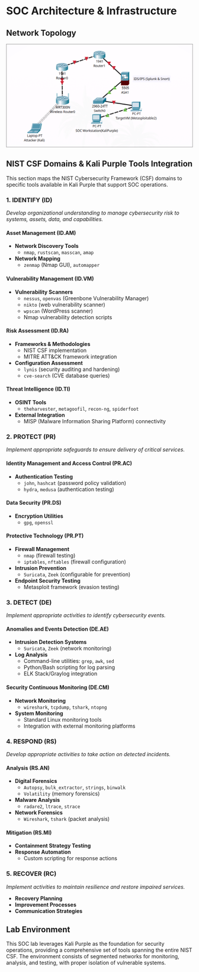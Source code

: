 # SOC Architecture & Infrastructure

## Network Topology

<div align="center">
<img src="sources/network1.png" alt="Network topology" width="800"/>
</div>

## NIST CSF Domains & Kali Purple Tools Integration

This section maps the NIST Cybersecurity Framework (CSF) domains to specific tools available in Kali Purple that support SOC operations.

### 1. IDENTIFY (ID)
*Develop organizational understanding to manage cybersecurity risk to systems, assets, data, and capabilities.*

#### Asset Management (ID.AM)
- **Network Discovery Tools**
  - `nmap`, `rustscan`, `masscan`, `amap`
- **Network Mapping**
  - `zenmap` (Nmap GUI), `automapper`

#### Vulnerability Management (ID.VM)
- **Vulnerability Scanners**
  - `nessus`, `openvas` (Greenbone Vulnerability Manager)
  - `nikto` (web vulnerability scanner)
  - `wpscan` (WordPress scanner)
  - Nmap vulnerability detection scripts

#### Risk Assessment (ID.RA)
- **Frameworks & Methodologies**
  - NIST CSF implementation
  - MITRE ATT&CK framework integration
- **Configuration Assessment**
  - `lynis` (security auditing and hardening)
  - `cve-search` (CVE database queries)

#### Threat Intelligence (ID.TI)
- **OSINT Tools**
  - `theharvester`, `metagoofil`, `recon-ng`, `spiderfoot`
- **External Integration**
  - MISP (Malware Information Sharing Platform) connectivity

### 2. PROTECT (PR)
*Implement appropriate safeguards to ensure delivery of critical services.*

#### Identity Management and Access Control (PR.AC)
- **Authentication Testing**
  - `john`, `hashcat` (password policy validation)
  - `hydra`, `medusa` (authentication testing)

#### Data Security (PR.DS)
- **Encryption Utilities**
  - `gpg`, `openssl`

#### Protective Technology (PR.PT)
- **Firewall Management**
  - `nmap` (firewall testing)
  - `iptables`, `nftables` (firewall configuration)
- **Intrusion Prevention**
  - `Suricata`, `Zeek` (configurable for prevention)
- **Endpoint Security Testing**
  - Metasploit framework (evasion testing)

### 3. DETECT (DE)
*Implement appropriate activities to identify cybersecurity events.*

#### Anomalies and Events Detection (DE.AE)
- **Intrusion Detection Systems**
  - `Suricata`, `Zeek` (network monitoring)
- **Log Analysis**
  - Command-line utilities: `grep`, `awk`, `sed`
  - Python/Bash scripting for log parsing
  - ELK Stack/Graylog integration

#### Security Continuous Monitoring (DE.CM)
- **Network Monitoring**
  - `wireshark`, `tcpdump`, `tshark`, `ntopng`
- **System Monitoring**
  - Standard Linux monitoring tools
  - Integration with external monitoring platforms

### 4. RESPOND (RS)
*Develop appropriate activities to take action on detected incidents.*

#### Analysis (RS.AN)
- **Digital Forensics**
  - `Autopsy`, `bulk_extractor`, `strings`, `binwalk`
  - `Volatility` (memory forensics)
- **Malware Analysis**
  - `radare2`, `ltrace`, `strace`
- **Network Forensics**
  - `Wireshark`, `tshark` (packet analysis)

#### Mitigation (RS.MI)
- **Containment Strategy Testing**
- **Response Automation**
  - Custom scripting for response actions

### 5. RECOVER (RC)
*Implement activities to maintain resilience and restore impaired services.*

- **Recovery Planning**  
- **Improvement Processes**
- **Communication Strategies**

## Lab Environment

This SOC lab leverages Kali Purple as the foundation for security operations, providing a comprehensive set of tools spanning the entire NIST CSF. The environment consists of segmented networks for monitoring, analysis, and testing, with proper isolation of vulnerable systems.
